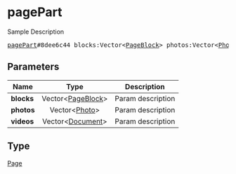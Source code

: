 # pagePart

Sample Description

<pre>
<a href="../constructor/pagePart.md">pagePart</a>#8dee6c44 blocks:Vector&lt;<a href="../type/PageBlock.md">PageBlock</a>&gt; photos:Vector&lt;<a href="../type/Photo.md">Photo</a>&gt; videos:Vector&lt;<a href="../type/Document.md">Document</a>&gt; = <a href="../type/Page.md">Page</a>;</pre>
## Parameters

| Name | Type | Description |
|------|:----:|-------------|
| **blocks** | Vector&lt;<a href="../type/PageBlock.md">PageBlock</a>&gt; | Param description |
| **photos** | Vector&lt;<a href="../type/Photo.md">Photo</a>&gt; | Param description |
| **videos** | Vector&lt;<a href="../type/Document.md">Document</a>&gt; | Param description |

## Type

<a href="../type/Page.md">Page</a>
